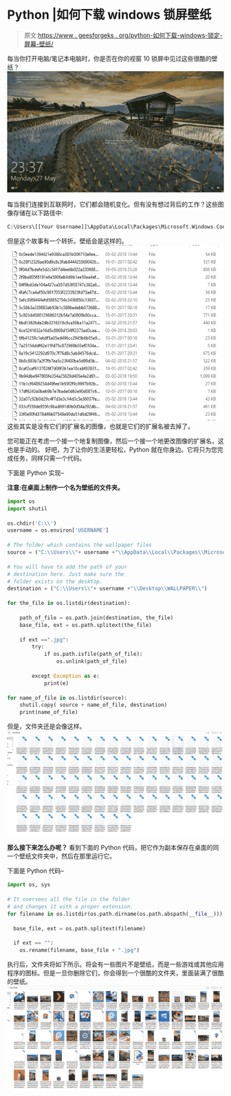 # Python |如何下载 windows 锁屏壁纸

> 原文:[https://www . geesforgeks . org/python-如何下载-windows-锁定-屏幕-壁纸/](https://www.geeksforgeeks.org/python-how-to-download-windows-lock-screen-wallpapers/)

每当你打开电脑/笔记本电脑时，你是否在你的视窗 10 锁屏中见过这些很酷的壁纸？
![Wallpaper](img/a26f6484b35fba6a8f120a07f4a68955.png)

每当我们连接到互联网时，它们都会随机变化。但有没有想过背后的工作？这些图像存储在以下路径中:

```py
C:\Users\[[Your Username]]\AppData\Local\Packages\Microsoft.Windows.ContentDeliveryManager_cw5n1h2txyewy\LocalState\Assets
```

但是这个故事有一个转折。壁纸会是这样的。
![Screenshot](img/93b55129af0324e6f4cbc7178851c877.png)
这些其实是没有它们的扩展名的图像，也就是它们的扩展名被去掉了。

您可能正在考虑一个接一个地复制图像，然后一个接一个地更改图像的扩展名，这也是手动的。
好吧，为了让你的生活更轻松，Python 就在你身边。它将只为您完成任务，同样只需一个代码。

下面是 Python 实现–

**注意:在桌面上制作一个名为壁纸的文件夹。**

```py
import os
import shutil

os.chdir('C:\\')
username = os.environ['USERNAME']

# The folder which contains the wallpaper files
source = ("C:\\Users\\"+ username +"\\AppData\\Local\\Packages\\Microsoft.Windows.ContentDeliveryManager_cw5n1h2txyewy\\LocalState\\Assets\\")

# You will have to add the path of your
# destination here. Just make sure the
# folder exists on the desktop.
destination = ("C:\\Users\\"+ username +"\\Desktop\\WALLPAPER\\")

for the_file in os.listdir(destination):

    path_of_file = os.path.join(destination, the_file)
    base_file, ext = os.path.splitext(the_file)

    if ext ==".jpg":
        try:
            if os.path.isfile(path_of_file):
                os.unlink(path_of_file)

        except Exception as e:
            print(e)

for name_of_file in os.listdir(source):
    shutil.copy( source + name_of_file, destination)
    print(name_of_file)
```

但是，文件夹还是会像这样。
![Folder1](img/bb4464e4c54946bb71b6eb48dcf5e350.png)

**那么接下来怎么办呢？**
看到下面的 Python 代码，把它作为副本保存在桌面的同一个壁纸文件夹中，然后在那里运行它。

下面是 Python 代码–

```py
import os, sys

# It oversees all the file in the folder 
# and changes it with a proper extension.
for filename in os.listdir(os.path.dirname(os.path.abspath(__file__))):

  base_file, ext = os.path.splitext(filename)

  if ext == "":
    os.rename(filename, base_file + ".jpg")
```

执行后，文件夹将如下所示。将会有一些图片不是壁纸，而是一些游戏或其他应用程序的图标。但是一旦你删除它们，你会得到一个很酷的文件夹，里面装满了很酷的壁纸。
![FINAL](img/a8ba6281624e460a1fc6b18e5fa17afc.png)